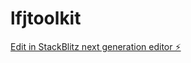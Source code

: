 # lfjtoolkit

[Edit in StackBlitz next generation editor ⚡️](https://stackblitz.com/~/github.com/gameb30232/lfjtoolkit)
